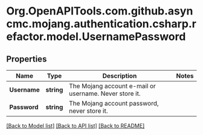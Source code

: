# Org.OpenAPITools.com.github.asyncmc.mojang.authentication.csharp.refactor.model.UsernamePassword
## Properties

Name | Type | Description | Notes
------------ | ------------- | ------------- | -------------
**Username** | **string** | The Mojang account e-mail or username. Never store it. | 
**Password** | **string** | The Mojang account password, never store it. | 

[[Back to Model list]](../README.md#documentation-for-models) [[Back to API list]](../README.md#documentation-for-api-endpoints) [[Back to README]](../README.md)

